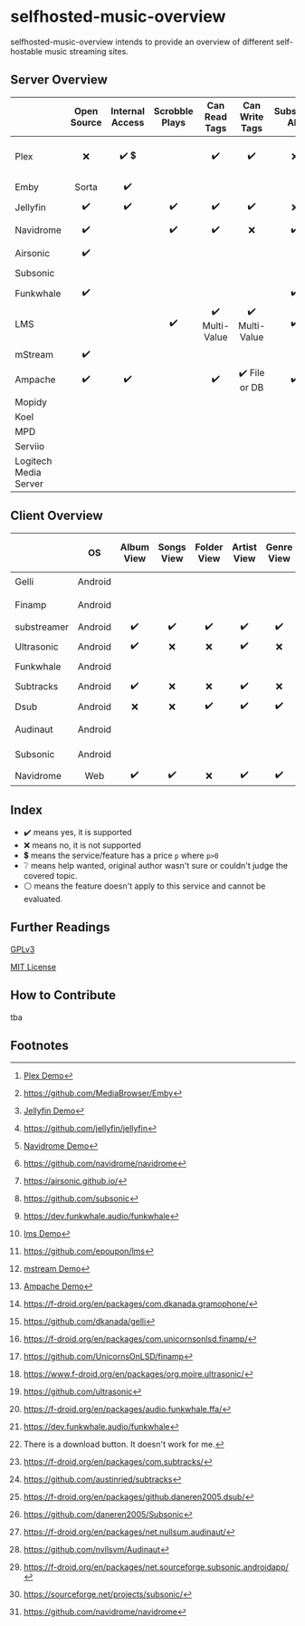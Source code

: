 # selfhosted-music-overview

selfhosted-music-overview intends to provide an overview of different self-hostable music streaming sites.




## Server Overview



|                                                              |    Open Source     |            Internal Access             |      Scrobble Plays       |         Can Read Tags          |         Can Write Tags         |    Subsonic API    |            Can Share Music             | Multi-User Support | Multi-Library Support |  Smart Playlists   |  Heart/ Favorites  |   5 Star Rating    |    Replay Gain     |     Transcode      | free                          | Demo                              | Source Code                   | License | Reviewed Version |
| ------------------------------------------------------------ | :----------------: | :------------------------------------: | :-----------------------: | :----------------------------: | :----------------------------: | :----------------: | :------------------------------------: | :----------------: | :-------------------: | :----------------: | :----------------: | :----------------: | :----------------: | :----------------: | :---------------------------------: | :-----: | :--------------: | :--------------: | :--------------: |
| Plex              |        :x:         | :heavy_check_mark: :heavy_dollar_sign: |                           |       :heavy_check_mark:       |       :heavy_check_mark:       |        :x:         | :heavy_check_mark: :heavy_dollar_sign: | :heavy_check_mark: |  :heavy_check_mark:   | :heavy_check_mark: | :heavy_check_mark: |                    |                    |                    |                 | :heavy_check_mark: [^plexdemo]                | :heavy_check_mark: [^github-pl:x:ex] | :grey_question: |                  |
| Emby                 |       Sorta        |           :heavy_check_mark:           |                           |                                |                                |                    |                                        |                    |                       |                    |                    |                    |                    |                    |                                   |                                   | :heavy_check_mark: [^github-emby] | GPLv2 |                  |
| Jellyfin             | :heavy_check_mark: |           :heavy_check_mark:           | :heavy_check_mark: |       :heavy_check_mark:       |       :heavy_check_mark:       |        :x:         |           :heavy_check_mark:           | :heavy_check_mark: |  :heavy_check_mark:   |        :x:         | :heavy_check_mark: |        :x:         |        :x:         | :heavy_check_mark: |               | :heavy_check_mark: [^jellyfindemo]              | :heavy_check_mark:[^github-jellyfin] | GPLv2 |                  |
| Navidrome    | :heavy_check_mark: |                                        |    :heavy_check_mark:     |       :heavy_check_mark:       |              :x:               | :heavy_check_mark: |           :heavy_check_mark:           | :heavy_check_mark: |      :x: Future       |     :x: Future     | :heavy_check_mark: | :heavy_check_mark: | :heavy_check_mark: | :heavy_check_mark: |                | :heavy_check_mark: [^navidromedemo]               | :heavy_check_mark:[^github-navidrome] | GPLv3 |                  |
| Airsonic                      | :heavy_check_mark: |                                        |                           |                                |                                |                    |                                        |                    |                       |                    |                    |                    |                    |                    | :heavy_check_mark: :heavy_dollar_sign: |                                   | :heavy_check_mark: [^github-airsonic] | GPLv3 |                  |
| Subsonic                      |                 |                                        |                           |                                |                                |                    |                                        |                    |                       |                    |                    |                    |                    |                    |                                   |                                   | :heavy_check_mark: [^github-subsonic] | :grey_question: |                  |
| Funkwhale                        | :heavy_check_mark: |                                        |                           |                                |                                | :heavy_check_mark: |           :heavy_check_mark:           |                    |                       |                    |                    |                    |                    |                    |                                   |                                   | :heavy_check_mark: [^gitlab-funkwhale] | :grey_question: |                  |
| LMS                        |                    |                                        |    :heavy_check_mark:     | :heavy_check_mark: Multi-Value | :heavy_check_mark: Multi-Value | :heavy_check_mark: |                                        | :heavy_check_mark: |                       | :heavy_check_mark: | :heavy_check_mark: |                    |                    |                    |      | :heavy_check_mark: [^lmsdemo]     | :heavy_check_mark:[^github-lms] | GPLv3 |                  |
| mStream                               | :heavy_check_mark: |                                        |                           |                                |                                |                    |           :heavy_check_mark:           |                    |                       |        :x:         |                    | :heavy_check_mark: | :heavy_check_mark: | :heavy_check_mark: |  | :heavy_check_mark: [^mstreamdemo] |  |         |                  |
| Ampache                              | :heavy_check_mark: |           :heavy_check_mark:           |                           |       :heavy_check_mark:       | :heavy_check_mark: File or DB  | :heavy_check_mark: |                                        | :heavy_check_mark: |                       | :heavy_check_mark: | :heavy_check_mark: | :heavy_check_mark: |                    | :heavy_check_mark: |  | :heavy_check_mark: [^ampachedemo] |  |         |                  |
| Mopidy                           |                    |                                        |                           |                                |                                |                    |                                        |                    |                       |                    |                    |                    |                    |                    |                                   |                                   |                                   |         |                  |
| Koel                                    |                    |                                        |                           |                                |                                |                    |                                        |                    |                       |                    |                    |                    |                    |                    |                                   |                                   |                                   |         |                  |
| MPD                             |                    |                                        |                           |                                |                                |                    |                                        |                    |                       |                    |                    |                    |                    |                    |                                   |                                   |                                   |         |                  |
| Serviio                          |                    |                                        |                           |                                |                                |                    |                                        |                    |                       |                    |                    |                    |                    |                    |                                   |                                   |                                   |         |                  |
| Logitech Media Server |                    |                                        |                           |                                |                                |                    |                                        |                    |                       |                    |                    |                    |                    |                    |                                   |                                   |                                   |         |                  |



[^plexdemo]: [Plex Demo](https://app.plex.tv/desktop/#!/)
[^jellyfindemo]: [Jellyfin Demo](https://demo.jellyfin.org/)
[^navidromedemo]: [Navidrome Demo](https://www.navidrome.org/demo/)
[^lmsdemo]: [lms Demo](https://lms.demo.poupon.io/)
[^mstreamdemo]: [mstream Demo](https://demo.mstream.io/?)
[^ampachedemo]: [Ampache Demo](https://ampache.org/demo.html)


[^github-plex]: https://github.com/plexinc
[^github-emby]: https://github.com/MediaBrowser/Emby
[^github-jellyfin]: https://github.com/jellyfin/jellyfin
[^github-navidrome]: https://github.com/navidrome/navidrome
[^github-airsonic]: https://airsonic.github.io/
[^github-subsonic]: https://github.com/subsonic
[^gitlab-funkwhale]: https://dev.funkwhale.audio/funkwhale
[^github-lms]: https://github.com/epoupon/lms

[^website-funkwhale]: https://funkwhale.audio/
[^website-mstream]: https://mstream.io/
[^website-ampache]: https://ampache.org/
[^website-mopidy]: https://docs.mopidy.com/
[^website-koel]: https://koel.dev/
[^website-musicpd]: https://www.musicpd.org/
[^website-serviio]: https://www.serviio.org/
[^website-squeezebox]: https://www.mysqueezebox.com/download

[^website-jellyfin]: https://jellyfin.org

## Client Overview

|                                                              |     OS      | Album View         |     Songs View     |    Folder View     |    Artist View     |     Genre View     |    Decade View     |     Year View      |  Playlist Support  |  Most Played Song  | Most Played Album  | Recently Played Song | Recently Played Album | Recently Added Song | Recently Added Album |    Frequently Played Album    |    Offline Mode    |   Download Music   |      Podcasts      | Scrobbling | Last.FM Scrobbling |   Similar Songs    |  Artist Top Songs  |    Shuffle Play    | Random Album | Favourites / Starred / Bookmark |      5 Stars       |  Search function   | Chromecast Support | Android Auto |        mp3         |        opus        |        flac        |     Dark Mode      |     Themeable      |    Open Source     |        free        | Smart Recommendations | Video Support  | Internet Radio               | API                              | f-droid                                 | Source Code                  | License |  Reviewed Version  |
| ------------------------------------------------------------ | :---------: | :------------------: | :----------------: | :----------------: | :----------------: | :----------------: | :----------------: | :----------------: | :----------------: | :----------------: | :----------------: | :------------------: | :-------------------: | :-----------------: | :------------------: | :----------------: | :----------------: | :----------------: | :----------------: | :----------------: | :----------------: | :----------------: | :-----------------------------: | :----------------: | :----------------: | :----------------: | :----------: | :----------------: | :----------------: | :----------------: | :----------------: | :----------------: | :----------------: | :----------------: | :-------------------: | :---------------------------------------: | :-----------------------------------: | :----------------: | :-----: | :-------: | :-------: | :-------: | :-------: | :-----: | :-------: |
| Gelli                                                        | Android |                    |                    |                    |                    |                    |                    |                    |                    |                    |                    |                      |                       |                     |                      |                    |                    |                    |                    |                    |                    |                    |                    |                    |                                 |                                 |                    |                    |                    |              |                    |                    |                    |                    |                    | :heavy_check_mark: | :heavy_check_mark: |                       |       |       |       | :heavy_check_mark: [^fdroid-gelii]      | github [^github-gelli] |  GPLv3  |       1.3.2        |
| Finamp                                                       | Android |                    |                    |                    |                    |                    |                    |                    |                    |                    |                    |                      |                       |                     |                      |                    | :heavy_check_mark: | :heavy_check_mark: |                    |                    |                    |                    |                    |                    |                                 |                                 |                    |                    |                    |              |                    |                    |                    |                    |                    | :heavy_check_mark: | :heavy_check_mark: |                       |      |      |      | :heavy_check_mark: [^fdroid-finamp]     | github  [^github-finamp] | MPL 2.0 |       0.5.1        |
| substreamer | Android | :heavy_check_mark: | :heavy_check_mark: | :heavy_check_mark: | :heavy_check_mark: | :heavy_check_mark: | :heavy_check_mark: |        :x:         | :heavy_check_mark: | :x: | :x: | :x: | :x: | :x: | :x: | :x: | :heavy_check_mark: | :heavy_check_mark: | :heavy_check_mark: | :x: | :heavy_check_mark: | :heavy_check_mark: | :heavy_check_mark: | :heavy_check_mark: |       :x:       |       :heavy_check_mark:        |        :x:         | :heavy_check_mark: | :heavy_check_mark: | :grey_question: | :heavy_check_mark: | :heavy_check_mark: |         :grey_question:         | :heavy_check_mark: |        :x:         |        :x:         | :heavy_check_mark: |  :heavy_check_mark:   | :x: | :x: | subsonic | :x: | :x: | :grey_question: |       0.5.1        |
| Ultrasonic                                                   | Android | :heavy_check_mark: |        :x:         |        :x:         | :heavy_check_mark: |        :x:         |        :x:         | :heavy_check_mark: | :heavy_check_mark: |        :x:         | :heavy_check_mark: |         :x:          |  :heavy_check_mark:   |         :x:         |  :heavy_check_mark:  |                |        :x:         | :heavy_check_mark: |                    | :x: | :heavy_check_mark: |                    |                    | :heavy_check_mark: |               |       :heavy_check_mark:        | :heavy_check_mark: | :heavy_check_mark: |        :x:         |     :x:      | :heavy_check_mark: |                    | :heavy_check_mark: | :heavy_check_mark: |                    | :heavy_check_mark: | :heavy_check_mark: |                       |  |  |  | :heavy_check_mark: [^fdroid-ultrasonic] | github [^github-ultrasonic] | GPLv3 |       2.23.1       |
| Funkwhale                                        | Android |                    |                    |                    |                    |                    |                    |                    |                    |                    |                    |                      |                       |                     |                      |                    |                    |                    |                    |                    |                    |                    |                    |                    |                                 |                                 |                    |                    |                    |              |                    |                    |                    |                    |                    | :heavy_check_mark: | :heavy_check_mark: |                       |  |  | funkwhale | :heavy_check_mark: [^fdroid-funkwhale] | gitlab [^gitlab-funkwhale] | MIT | 0.1.4 |
| Subtracks                                                    | Android | :heavy_check_mark: | :x: | :x: | :heavy_check_mark: | :x: | :x: | :x: | :heavy_check_mark: | :x: | :x: | :x: | :heavy_check_mark: | :x: | :x: | :heavy_check_mark: | :x: | :grey_question:[^help-subtracks-download] | :x: | :heavy_check_mark: | :x: | :x: | :x: | :heavy_check_mark: | :heavy_check_mark: | :heavy_check_mark: | :x: | :heavy_check_mark: | :x: | :x: | :heavy_check_mark: | :heavy_check_mark: | :grey_question: | :white_circle: | :x: | :heavy_check_mark: | :heavy_check_mark: | :x: | :x: | :x: | subsonic | :heavy_check_mark: [^fdroid-subtracks] | github [^github-subtracks] | GPLv3 | 1.0.1 |
| Dsub                                                         | Android | :x: | :x: | :heavy_check_mark: | :heavy_check_mark: | :heavy_check_mark: | :heavy_check_mark: | :x: | :heavy_check_mark: | :x: | :x: | :x: | :x: | :heavy_check_mark: | :x: | :x: | :heavy_check_mark: | :heavy_check_mark: | :heavy_check_mark: | :x: | :x: | :x: | :x: | :heavy_check_mark: | :x: | :heavy_check_mark: | :heavy_check_mark: | :x: | :heavy_check_mark: | :grey_question: | :heavy_check_mark: | :heavy_check_mark: | :grey_question: | :x: | :x: | :heavy_check_mark: | :heavy_check_mark: | :x: | :heavy_check_mark: | :heavy_check_mark: | subsonic | :heavy_check_mark: [^fdroid-dsub] | github [^github-dsub] | GPLv3 |       5.5.2        |
| Audinaut                                                     | Android |                    |                    |                    |                    |                    |                    |                    |                    |                    |                    |                      |                       |                     |                      |                    |                    |                    |                    |                    |                    |                    |                    |                    |                                 |                                 |                    |                    |                    |              |                    |                    |                    |                    |                    | :heavy_check_mark: | :heavy_check_mark: |                       |  |  |  | :heavy_check_mark: [^fdroid-audinaut] | github [^github-audinaut] | GPLv3 | 0.5.1 (202) |
| Subsonic                                                     | Android |                    |                    |                    |                    |                    |                    |                    |                    |                    |                    |                      |                       |                     |                      |                    |                    |                    |                    |                    |                    |                    |                    |                    |                                 |                                 |                    |                    |                    |              |                    |                    |                    |                    |                    | :heavy_check_mark: | :heavy_check_mark: |                       |  |  |  | :heavy_check_mark: [^fdroid-subsonic] | sourceforge [^sourceforge-subsonic] | GPLv3 | 4.4 (59) |
| Navidrome                    |   Web   | :heavy_check_mark: | :heavy_check_mark: |        :x:         | :heavy_check_mark: | :heavy_check_mark: |        :x:         | :heavy_check_mark: | :heavy_check_mark: | :heavy_check_mark: | :heavy_check_mark: |  :heavy_check_mark:  |  :heavy_check_mark:   | :heavy_check_mark:  |  :heavy_check_mark:  |                 |        :x:         | :heavy_check_mark: |        :x:         |  | :heavy_check_mark: |        :x:         |        :x:         | :heavy_check_mark: |               |       :heavy_check_mark:        |        :x:         | :heavy_check_mark: |                    |              | :heavy_check_mark: | :heavy_check_mark: | :heavy_check_mark: | :heavy_check_mark: | :heavy_check_mark: | :heavy_check_mark: | :heavy_check_mark: |          :x:          | :x: | :x: | subsonic | :white_circle: | github [^github-navidrome] |  GPLv3  | 0.46.0 |

[^fdroid-gelii]: https://f-droid.org/en/packages/com.dkanada.gramophone/
[^github-gelli]: https://github.com/dkanada/gelli
[^fdroid-finamp]: https://f-droid.org/en/packages/com.unicornsonlsd.finamp/
[^github-finamp]: https://github.com/UnicornsOnLSD/finamp
[^fdroid-ultrasonic]: https://www.f-droid.org/en/packages/org.moire.ultrasonic/
[^github-finamp]: https://github.com/UnicornsOnLSD/finamp

[^github-ultrasonic]: https://github.com/ultrasonic
[^gplay-substreamer]: https://play.google.com/store/apps/details?id=com.ghenry22.substream2&hl=en&gl=US
[^gitlab-funkwhale]: https://dev.funkwhale.audio/funkwhale/funkwhale-android
[^fdroid-subtracks]: https://f-droid.org/en/packages/com.subtracks/
[^github-subtracks]: https://github.com/austinried/subtracks
[^fdroid-dsub]: https://f-droid.org/en/packages/github.daneren2005.dsub/
[^github-dsub]: https://github.com/daneren2005/Subsonic
[^fdroid-audinaut]: https://f-droid.org/en/packages/net.nullsum.audinaut/
[^github-audinaut]: https://github.com/nvllsvm/Audinaut
[^fdroid-subsonic]: https://f-droid.org/en/packages/net.sourceforge.subsonic.androidapp/
[^sourceforge-subsonic]: https://sourceforge.net/projects/subsonic/
[^github-navidrome]: https://github.com/navidrome

[^help-subtracks-download]: There is a download button. It doesn't work for me.
[^website-subsonic]: http://www.subsonic.org/pages/index.jsp
[^website-funkwhale]: https://funkwhale.audio/
[^fdroid-funkwhale]: https://f-droid.org/en/packages/audio.funkwhale.ffa/



## Index

- :heavy_check_mark: means yes, it is supported
- :x: means no, it is not supported
- :heavy_dollar_sign: means the service/feature has a price `p` where `p>0` 
- :grey_question: means help wanted, original author wasn't sure or couldn't judge the covered topic.
- :white_circle: means the feature doesn't apply to this service and cannot be evaluated.

## Further Readings

[GPLv3](https://www.gnu.org/licenses/gpl-3.0.en.html)

[MIT License](https://mit-license.org/)

## How to Contribute

tba

## Footnotes
